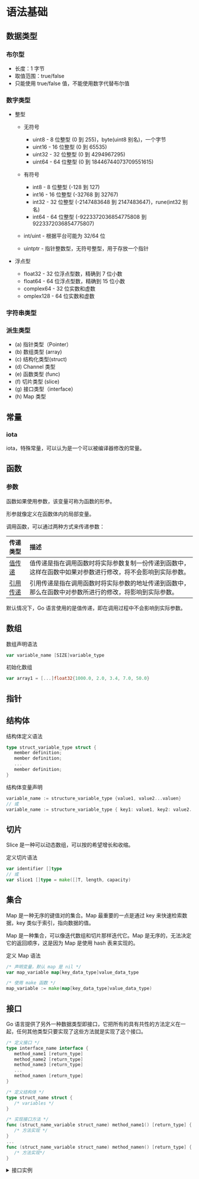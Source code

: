 # 语法基础

## 数据类型

### 布尔型

- 长度：1 字节
- 取值范围：true/false
- 只能使用 true/false 值，不能使用数字代替布尔值

### 数字类型

- 整型

  - 无符号

    - uint8 - 8 位整型 (0 到 255)，byte(uint8 别名)，一个字节
    - uint16 - 16 位整型 (0 到 65535)
    - uint32 - 32 位整型 (0 到 4294967295)
    - uint64 - 64 位整型 (0 到 18446744073709551615)

  - 有符号
    - int8 - 8 位整型 (-128 到 127)
    - int16 - 16 位整型 (-32768 到 32767)
    - int32 - 32 位整型 (-2147483648 到 2147483647)，rune(int32 别名)
    - int64 - 64 位整型 (-9223372036854775808 到 9223372036854775807)
  - int/uint - 根据平台可能为 32/64 位
  - uintptr - 指针整数型，无符号整型，用于存放一个指针

- 浮点型

  - float32 - 32 位浮点型数，精确到 7 位小数
  - float64 - 64 位浮点型数，精确到 15 位小数
  - complex64 - 32 位实数和虚数
  - omplex128 - 64 位实数和虚数

### 字符串类型

### 派生类型

- (a) 指针类型（Pointer）
- (b) 数组类型 (array)
- (c) 结构化类型(struct)
- (d) Channel 类型
- (e) 函数类型 (func)
- (f) 切片类型 (slice)
- (g) 接口类型（interface）
- (h) Map 类型

## 常量

### iota

iota，特殊常量，可以认为是一个可以被编译器修改的常量。

## 函数

### 参数

函数如果使用参数，该变量可称为函数的形参。

形参就像定义在函数体内的局部变量。

调用函数，可以通过两种方式来传递参数：

| 传递类型                                                                 | 描述                                                                                                         |
| :----------------------------------------------------------------------- | :----------------------------------------------------------------------------------------------------------- |
| [值传递](https://www.runoob.com/go/go-function-call-by-value.html)       | 值传递是指在调用函数时将实际参数复制一份传递到函数中，这样在函数中如果对参数进行修改，将不会影响到实际参数。 |
| [引用传递](https://www.runoob.com/go/go-function-call-by-reference.html) | 引用传递是指在调用函数时将实际参数的地址传递到函数中，那么在函数中对参数所进行的修改，将影响到实际参数。     |

默认情况下，Go 语言使用的是值传递，即在调用过程中不会影响到实际参数。

## 数组

数组声明语法

```go
var variable_name [SIZE]variable_type
```

初始化数组

```go
var array1 = [...]float32{1000.0, 2.0, 3.4, 7.0, 50.0}
```

## 指针

## 结构体

结构体定义语法

```go
type struct_variable_type struct {
   member definition;
   member definition;
   ...
   member definition;
}
```

结构体变量声明

```go
variable_name := structure_variable_type {value1, value2...valuen}
// 或
variable_name := structure_variable_type { key1: value1, key2: value2..., keyn: valuen}
```

## 切片

Slice 是一种可以动态数组，可以按的希望增长和收缩。

定义切片语法

```go
var identifier []type
// 或
var slice1 []type = make([]T, length, capacity)
```

## 集合

Map 是一种无序的键值对的集合。Map 最重要的一点是通过 key 来快速检索数据，key 类似于索引，指向数据的值。

Map 是一种集合，可以像迭代数组和切片那样迭代它。Map 是无序的，无法决定它的返回顺序，这是因为 Map 是使用 hash 表来实现的。

定义 Map 语法

```go
/* 声明变量，默认 map 是 nil */
var map_variable map[key_data_type]value_data_type

/* 使用 make 函数 */
map_variable := make(map[key_data_type]value_data_type)

```

## 接口

Go 语言提供了另外一种数据类型即接口，它把所有的具有共性的方法定义在一起，任何其他类型只要实现了这些方法就是实现了这个接口。

```go
/* 定义接口 */
type interface_name interface {
   method_name1 [return_type]
   method_name2 [return_type]
   method_name3 [return_type]
   ...
   method_namen [return_type]
}

/* 定义结构体 */
type struct_name struct {
   /* variables */
}

/* 实现接口方法 */
func (struct_name_variable struct_name) method_name1() [return_type] {
   /* 方法实现 */
}
...
func (struct_name_variable struct_name) method_namen() [return_type] {
   /* 方法实现*/
}
```

<details>
<summary>接口实例</summary>

```go
package main
import (
  "fmt"
  "math"
)

/* 定义一个 interface */
type shape interface {
  area() float64
}

/* 定义一个 circle */
type circle struct {
  x,y,radius float64
}

/* 定义一个 rectangle */
type rectangle struct {
  width, height float64
}

/* 定义一个circle方法 (实现 shape.area())*/
func(circle circle) area() float64 {
  return math.Pi * circle.radius * circle.radius
}

/* 定义一个rectangle方法 (实现 shape.area())*/
func(rect rectangle) area() float64 {
  return rect.width * rect.height
}

/* 定义一个shape的方法*/
func getArea(shape shape) float64 {
  return shape.area()
}

func main() {
  circle := circle{x:0,y:0,radius:5}
  rectangle := rectangle {width:10, height:5}

  fmt.Printf("circle area: %f\n",getArea(circle))
  fmt.Printf("rectangle area: %f\n",getArea(rectangle))
}
```

## 并发

### 通道

- chan